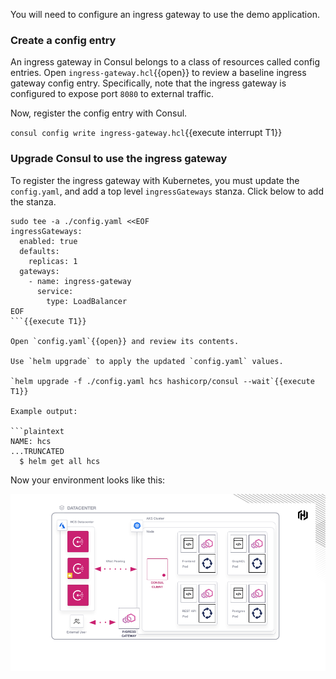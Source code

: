 You will need to configure an ingress gateway to use the demo application.

### Create a config entry

An ingress gateway in Consul belongs to a class of resources called
config entries. Open `ingress-gateway.hcl`{{open}} to review
a baseline ingress gateway config entry. Specifically, note
that the ingress gateway is configured to expose port `8080` to external
traffic.

Now, register the config entry with Consul.

`consul config write ingress-gateway.hcl`{{execute interrupt T1}}

### Upgrade Consul to use the ingress gateway

To register the ingress gateway with Kubernetes, you must
update the `config.yaml`, and add a top level `ingressGateways`
stanza. Click below to add the stanza.

```shell-session
sudo tee -a ./config.yaml <<EOF
ingressGateways:
  enabled: true
  defaults:
    replicas: 1
  gateways:
    - name: ingress-gateway
      service:
        type: LoadBalancer
EOF
```{{execute T1}}

Open `config.yaml`{{open}} and review its contents.

Use `helm upgrade` to apply the updated `config.yaml` values.

`helm upgrade -f ./config.yaml hcs hashicorp/consul --wait`{{execute T1}}

Example output:

```plaintext
NAME: hcs
...TRUNCATED
  $ helm get all hcs
```

Now your environment looks like this:

![Ingress Gateway](./assets/ingress_gateway.png)
